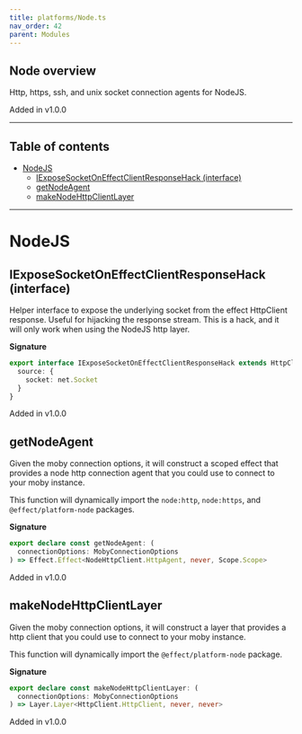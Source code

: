 ```yaml
---
title: platforms/Node.ts
nav_order: 42
parent: Modules
---
```


## Node overview

Http, https, ssh, and unix socket connection agents for NodeJS.

Added in v1.0.0

---

<h2 class="text-delta">Table of contents</h2>

- [NodeJS](#nodejs)
  - [IExposeSocketOnEffectClientResponseHack (interface)](#iexposesocketoneffectclientresponsehack-interface)
  - [getNodeAgent](#getnodeagent)
  - [makeNodeHttpClientLayer](#makenodehttpclientlayer)

---

# NodeJS

## IExposeSocketOnEffectClientResponseHack (interface)

Helper interface to expose the underlying socket from the effect HttpClient
response. Useful for hijacking the response stream. This is a hack, and it
will only work when using the NodeJS http layer.

**Signature**

```ts
export interface IExposeSocketOnEffectClientResponseHack extends HttpClientResponse.HttpClientResponse {
  source: {
    socket: net.Socket
  }
}
```

Added in v1.0.0

## getNodeAgent

Given the moby connection options, it will construct a scoped effect that
provides a node http connection agent that you could use to connect to your
moby instance.

This function will dynamically import the `node:http`, `node:https`, and
`@effect/platform-node` packages.

**Signature**

```ts
export declare const getNodeAgent: (
  connectionOptions: MobyConnectionOptions
) => Effect.Effect<NodeHttpClient.HttpAgent, never, Scope.Scope>
```

Added in v1.0.0

## makeNodeHttpClientLayer

Given the moby connection options, it will construct a layer that provides a
http client that you could use to connect to your moby instance.

This function will dynamically import the `@effect/platform-node` package.

**Signature**

```ts
export declare const makeNodeHttpClientLayer: (
  connectionOptions: MobyConnectionOptions
) => Layer.Layer<HttpClient.HttpClient, never, never>
```

Added in v1.0.0
